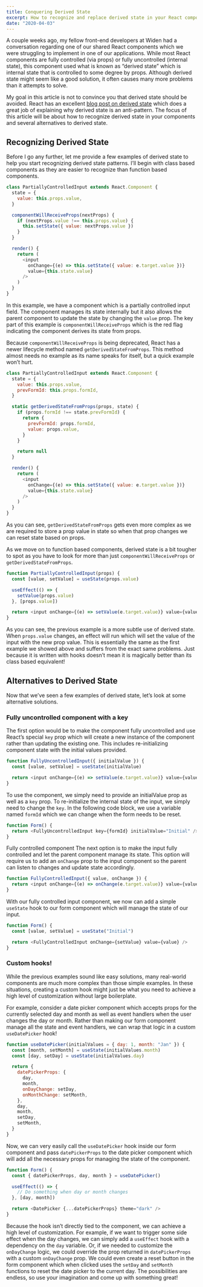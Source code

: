 ```yaml
---
title: Conquering Derived State
excerpt: How to recognize and replace derived state in your React components
date: "2020-04-03"
---
```


A couple weeks ago, my fellow front-end developers at Widen had a conversation
regarding one of our shared React components which we were struggling to
implement in one of our applications. While most React components are fully
controlled (via props) or fully uncontrolled (internal state), this component
used what is known as “derived state” which is internal state that is controlled
to some degree by props. Although derived state might seem like a good solution,
it often causes many more problems than it attempts to solve.

My goal in this article is not to convince you that derived state should be
avoided. React has an excellent
[blog post on derived state](https://reactjs.org/blog/2018/06/07/you-probably-dont-need-derived-state.html)
which does a great job of explaining why derived state is an anti-pattern. The
focus of this article will be about how to recognize derived state in your
components and several alternatives to derived state.

## Recognizing Derived State

Before I go any further, let me provide a few examples of derived state to help
you start recognizing derived state patterns. I’ll begin with class based
components as they are easier to recognize than function based components.

```js
class PartiallyControlledInput extends React.Component {
  state = {
    value: this.props.value,
  }

  componentWillReceiveProps(nextProps) {
    if (nextProps.value !== this.props.value) {
      this.setState({ value: nextProps.value })
    }
  }

  render() {
    return (
      <input
        onChange={(e) => this.setState({ value: e.target.value })}
        value={this.state.value}
      />
    )
  }
}
```

In this example, we have a component which is a partially controlled input
field. The component manages its state internally but it also allows the parent
component to update the state by changing the `value` prop. The key part of this
example is `componentWillReceiveProps` which is the red flag indicating the
component derives its state from props.

Because `componentWillReceiveProps` is being deprecated, React has a newer
lifecycle method named `getDerivedStateFromProps`. This method almost needs no
example as its name speaks for itself, but a quick example won’t hurt.

```js
class PartiallyControlledInput extends React.Component {
  state = {
    value: this.props.value,
    prevFormId: this.props.formId,
  }

  static getDerivedStateFromProps(props, state) {
    if (props.formId !== state.prevFormId) {
      return {
        prevFormId: props.formId,
        value: props.value,
      }
    }

    return null
  }

  render() {
    return (
      <input
        onChange={(e) => this.setState({ value: e.target.value })}
        value={this.state.value}
      />
    )
  }
}
```

As you can see, `getDerivedStateFromProps` gets even more complex as we are
required to store a prop value in state so when that prop changes we can reset
state based on props.

As we move on to function based components, derived state is a bit tougher to
spot as you have to look for more than just `componentWillReceiveProps` or
`getDerivedStateFromProps`.

```js
function PartiallyControlledInput(props) {
  const [value, setValue] = useState(props.value)

  useEffect(() => {
    setValue(props.value)
  }, [props.value])

  return <input onChange={(e) => setValue(e.target.value)} value={value} />
}
```

As you can see, the previous example is a more subtle use of derived state. When
`props.value` changes, an effect will run which will set the value of the input
with the new prop value. This is essentially the same as the first example we
showed above and suffers from the exact same problems. Just because it is
written with hooks doesn’t mean it is magically better than its class based
equivalent!

## Alternatives to Derived State

Now that we’ve seen a few examples of derived state, let’s look at some
alternative solutions.

### Fully uncontrolled component with a key

The first option would be to make the component fully uncontrolled and use
React’s special `key` prop which will create a new instance of the component
rather than updating the existing one. This includes re-initializing component
state with the initial values provided.

```js
function FullyUncontrolledInput({ initialValue }) {
  const [value, setValue] = useState(initialValue)

  return <input onChange={(e) => setValue(e.target.value)} value={value} />
}
```

To use the component, we simply need to provide an initialValue prop as well as
a `key` prop. To re-initialize the internal state of the input, we simply need
to change the `key`. In the following code block, we use a variable named
`formId` which we can change when the form needs to be reset.

```js
function Form() {
  return <FullyUncontrolledInput key={formId} initialValue="Initial" />
}
```

Fully controlled component The next option is to make the input fully controlled
and let the parent component manage its state. This option will require us to
add an `onChange` prop to the input component so the parent can listen to
changes and update state accordingly.

```js
function FullyControlledInput({ value, onChange }) {
  return <input onChange={(e) => onChange(e.target.value)} value={value} />
}
```

With our fully controlled input component, we now can add a simple `useState`
hook to our form component which will manage the state of our input.

```js
function Form() {
  const [value, setValue] = useState("Initial")

  return <FullyControlledInput onChange={setValue} value={value} />
}
```

### Custom hooks!

While the previous examples sound like easy solutions, many real-world
components are much more complex than those simple examples. In these
situations, creating a custom hook might just be what you need to achieve a high
level of customization without large boilerplate.

For example, consider a date picker component which accepts props for the
currently selected day and month as well as event handlers when the user changes
the day or month. Rather than making our form component manage all the state and
event handlers, we can wrap that logic in a custom `useDatePicker` hook!

```js
function useDatePicker(initialValues = { day: 1, month: "Jan" }) {
  const [month, setMonth] = useState(initialValues.month)
  const [day, setDay] = useState(initialValues.day)

  return {
    datePickerProps: {
      day,
      month,
      onDayChange: setDay,
      onMonthChange: setMonth,
    },
    day,
    month,
    setDay,
    setMonth,
  }
}
```

Now, we can very easily call the `useDatePicker` hook inside our form component
and pass `datePickerProps` to the date picker component which will add all the
necessary props for managing the state of the component.

```js
function Form() {
  const { datePickerProps, day, month } = useDatePicker()

  useEffect(() => {
    // Do something when day or month changes
  }, [day, month])

  return <DatePicker {...datePickerProps} theme="dark" />
}
```

Because the hook isn’t directly tied to the component, we can achieve a high
level of customization. For example, if we want to trigger some side effect when
the day changes, we can simply add a `useEffect` hook with a dependency on the
`day` variable. Or, if we needed to customize the `onDayChange` logic, we could
override the prop returned in `datePickerProps` with a custom `onDayChange`
prop. We could even create a reset button in the form component which when
clicked uses the `setDay` and `setMonth` functions to reset the date picker to
the current day. The possibilities are endless, so use your imagination and come
up with something great!
